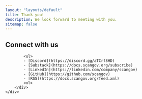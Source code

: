 ```yaml
---
layout: "layouts/default"
title: Thank you!
description: We look forward to meeting with you.
sitemap: false
---
```


<div class="container">
    <div class="row">
        <div class="col-12">
            <h2>Connect with us</h2>

            <ul>
            - [Discord](https://discord.gg/aTCrf8HD)
            - [Substack](https://docs.scangov.org/subscribe)
            - [LinkedIn](https://linkedin.com/company/scangov)
            - [GitHub](https://github.com/scangov)
            - [RSS](https://docs.scangov.org/feed.xml)
            <ul>
        </div>
    </div>
</div>
